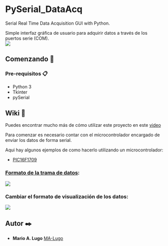 # PySerial_DataAcq

Serial Real Time Data Acquisition GUI with Python.

Simple interfaz gráfica de usuario para adquirir datos a través de los puertos serie (COM).  
![](https://drive.google.com/uc?export=view&id=1ZMwxa3LgcCWx2dhNmHJYU_r66A-z1OSK)
## Comenzando 🚀

### Pre-requisitos 📋

* Python 3
* Tkinter
* pySerial

## Wiki 📖

Puedes encontrar mucho más de cómo utilizar este proyecto en este [video](https://youtube.com)

Para comenzar es necesario contar con el microcontrolador encargado de enviar
los datos de forma serial.

Aqui hay algunos ejemplos de como hacerlo utilizando un microcontrolador:
* [PIC16F1709](https://github.com/MA-Lugo/PIC16F1709_drivers/blob/main/006DATA_AQC_example.c)

### [Formato de la trama de datos](https://drive.google.com/uc?export=view&id=1q3gFOxY2Vs9MegJ6FBB_ZFPeaLjcvTZP):

![](https://drive.google.com/uc?export=view&id=1q3gFOxY2Vs9MegJ6FBB_ZFPeaLjcvTZP)

### Cambiar el formato de visualización de los datos:

![](https://drive.google.com/uc?export=view&id=1CDDFPiHwFWEbkpj6BM4ErS070XPmjb8L)
## Autor ✒️

* **Mario A. Lugo**  [MA-Lugo](https://github.com/MA-Lugo)

